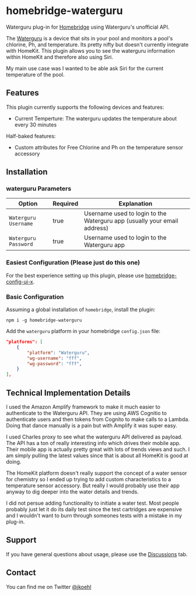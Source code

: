 # homebridge-waterguru

Waterguru plug-in for [Homebridge](https://github.com/nfarina/homebridge) using Waterguru's unofficial API.

The [Waterguru](https://waterguru.com) is a device that sits in your pool and monitors a pool's chlorine, Ph, and temperature. Its pretty nifty but doesn't currently integrate with HomeKit. This plugin allows you to see the waterguru information within HomeKit and therefore also using Siri.

My main use case was I wanted to be able ask Siri for the current temperature of the pool.

## Features

This plugin currently supports the following devices and features:

- Current Temperture: The waterguru updates the temperature about every 30 minutes

Half-baked features:

- Custom attributes for Free Chlorine and Ph on the temperature sensor accessory

## Installation

### waterguru Parameters

| Option             | Required | Explanation |
| ------------------ | ------- | ------------------------------------------------------------------------------------------------------------------------------------------------------------------- |
| `Waterguru Username`   | true   | Username used to login to the Waterguru app (usually your email address) |
| `Waterguru Password` | true   | Username used to login to the Waterguru app |

### Easiest Configuration (Please just do this one)

For the best experience setting up this plugin, please use [homebridge-config-ui-x](https://www.npmjs.com/package/homebridge-config-ui-x).

### Basic Configuration

Assuming a global installation of `homebridge`, install the plugin:

`npm i -g homebridge-waterguru`

Add the `waterguru` platform in your homebridge `config.json` file:

```json
"platforms": [
    {
        "platform": "Waterguru",
        "wg-username": "fff",
        "wg-password": "fff",
    }
],
```

## Technical Implementation Details
I used the Amazon Amplify framework to make it much easier to authenticate to the Waterguru API. They are using AWS Cognitio to authenticate users and then tokens from Cognito to make calls to a Lambda. Doing that dance manually is a pain but with Amplify it was super easy.

I used Charles proxy to see what the waterguru API delivered as payload. The API has a ton of really interesting info which drives their mobile app. Their mobile app is actually pretty great with lots of trends views and such. I am simply pulling the latest values since that is about all HomeKit is good at doing.

The HomeKit platform doesn't really support the concept of a water sensor for chemistry so I ended up trying to add custom characteristics to a temperature sensor accessory. But really I would probably use their app anyway to dig deeper into the water details and trends.

I did not persue adding functionality to initiate a water test. Most people probably just let it do its daily test since the test cartridges are expensive and I wouldn't want to burn through someones tests with a mistake in my plug-in.

## Support

If you have general questions about usage, please use the [Discussions](https://github.com/jkoehl/homebridge-waterguru/discussions) tab.

## Contact

You can find me on Twitter [@jkoehl](https://twitter.com/jkoehl)
